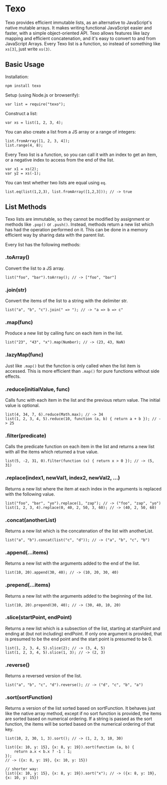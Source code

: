 Texo
====

Texo provides efficient immutable lists, as an alternative to JavaScript's native mutable arrays. It makes writing functional JavaScript easier and faster, with a simple object-oriented API. Texo allows features like lazy mapping and efficient concatenation, and it's easy to convert to and from JavaScript Arrays. Every Texo list is a function, so instead of something like `xs[3]`, just write `xs(3)`.

Basic Usage
-----------

Installation:

    npm install texo

Setup (using Node.js or browserify):

    var list = require("texo");

Construct a list:

    var xs = list(1, 2, 3, 4);

You can also create a list from a JS array or a range of integers:

    list.fromArray([1, 2, 3, 4]);
	list.range(4, 8);

Every Texo list is a function, so you can call it with an index to get an item, 
or a negative index to access from the end of the list.

    var x1 = xs(2);
    var y2 = xs(-1);

You can test whether two lists are equal using `eq`.

	list.eq(list(1,2,3), list.fromArray([1,2,3])); // -> true

List Methods
-----------

Texo lists are immutable, so they cannot be modified by assignment or methods like `.pop()` or `.push()`. Instead, methods return a new list which has had the operation performed on it. This can be done in a memory efficient way by sharing data with the parent list.

Every list has the following methods:

### .toArray()
Convert the list to a JS array.

    list("foo", "bar").toArray(); // -> ["foo", "bar"]

### .join(str)
Convert the items of the list to a string with the delimiter str.

    list("a", "b", "c").join(" => "); // -> "a => b => c"

### .map(func)
Produce a new list by calling func on each item in the list.

    list("23", "43", "x").map(Number); // -> (23, 43, NaN)

### .lazyMap(func)
Just like `.map()` but the function is only called when the list item is accessed. This is more efficient than `.map()` for pure functions without side effects.

### .reduce(initialValue, func)
Calls func with each item in the list and the previous return value. The initial value is optional.

    list(4, 34, 7, 6).reduce(Math.max); // -> 34
    list(1, 2, 3, 4, 5).reduce(10, function (a, b) { return a + b }); // -> 25

### .filter(predicate)
Calls the predicate function on each item in the list and returns a new list with all the items which returned a true value.

    list(5, -2, 31, 0).filter(function (x) { return x > 0 }); // -> (5, 31)

### .replace(index1, newVal1, index2, newVal2, ...)
Returns a new list where the item at each index in the arguments is replaced with the following value.

    list("foo", "bar", "yo").replace(1, "zap"); // -> ("foo", "zap", "yo")
    list(1, 2, 3, 4).replace(0, 40, 2, 50, 3, 60); // -> (40, 2, 50, 60)

### .concat(anotherList)
Returns a new list which is the concatenation of the list with anotherList.

    list("a", "b").concat(list("c", "d")); // -> ("a", "b", "c", "b")

### .append(...items)
Returns a new list with the arguments added to the end of the list.

    list(10, 20).append(30, 40); // -> (10, 20, 30, 40)

### .prepend(...items)
Returns a new list with the arguments added to the beginning of the list.

    list(10, 20).prepend(30, 40); // -> (30, 40, 10, 20)

### .slice(startPoint, endPoint)
Returns a new list which is a subsection of the list, starting at startPoint and ending at (but not including) endPoint. If only one argument is provided, that is presumed to be the end point and the start point is presumed to be 0.

    list(1, 2, 3, 4, 5).slice(2); // -> (3, 4, 5)
    list(1, 2, 3, 4, 5).slice(1, 3); // -> (2, 3)

### .reverse()
Returns a reversed version of the list.

    list("a", "b", "c", "d").reverse(); // -> ("d", "c", "b", "a")

### .sort(sortFunction)
Returns a version of the list sorted based on sortFunction. It behaves just like the native array method, except if no sort function is provided, the items are sorted based on numerical ordering. If a string is passed as the sort function, the items will be sorted based on the numerical ordering of that key.

    list(10, 2, 30, 1, 3).sort(); // -> (1, 2, 3, 10, 30)

    list({x: 10, y: 15}, {x: 8, y: 19}).sort(function (a, b) {
        return a.x < b.x ? -1 : 1;
    });
    // -> ({x: 8, y: 19}, {x: 10, y: 15})

    // shorter way:
    list({x: 10, y: 15}, {x: 8, y: 19}).sort("x"); // -> ({x: 8, y: 19}, {x: 10, y: 15})

